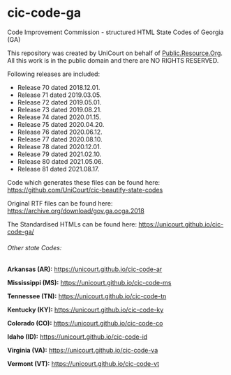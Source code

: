 # cic-code-ga
Code Improvement Commission - structured HTML State Codes of Georgia (GA)

This repository was created by UniCourt on behalf of [Public.Resource.Org](https://public.resource.org/). All this work is in the public domain and there are NO RIGHTS RESERVED.

Following releases are included:

* Release 70 dated 2018.12.01.
* Release 71 dated 2019.03.05.
* Release 72 dated 2019.05.01.
* Release 73 dated 2019.08.21.
* Release 74 dated 2020.01.15.
* Release 75 dated 2020.04.20.
* Release 76 dated 2020.06.12.
* Release 77 dated 2020.08.10.
* Release 78 dated 2020.12.01.
* Release 79 dated 2021.02.10.
* Release 80 dated 2021.05.06.
* Release 81 dated 2021.08.17.

Code which generates these files can be found here: https://github.com/UniCourt/cic-beautify-state-codes

Original RTF files can be found here: https://archive.org/download/gov.ga.ocga.2018

The Standardised HTMLs can be found here: https://unicourt.github.io/cic-code-ga/ 

###### Other state Codes:

 **Arkansas (AR):** https://unicourt.github.io/cic-code-ar

**Mississippi (MS):** https://unicourt.github.io/cic-code-ms

**Tennessee (TN):** https://unicourt.github.io/cic-code-tn

**Kentucky (KY):** https://unicourt.github.io/cic-code-ky

**Colorado (CO):** https://unicourt.github.io/cic-code-co

**Idaho (ID):** https://unicourt.github.io/cic-code-id

**Virginia (VA):** https://unicourt.github.io/cic-code-va

 **Vermont (VT):** https://unicourt.github.io/cic-code-vt


